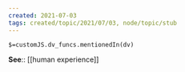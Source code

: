 ```yaml
---
created: 2021-07-03
tags: created/topic/2021/07/03, node/topic/stub
---
```

`$=customJS.dv_funcs.mentionedIn(dv)`

**See**:: [[human experience]]
